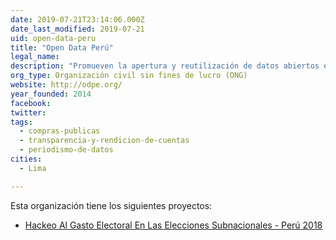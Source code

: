 ```yaml
---
date: 2019-07-21T23:14:06.000Z
date_last_modified: 2019-07-21
uid: open-data-peru
title: "Open Data Perú"
legal_name: 
description: "Promueven la apertura y reutilización de datos abiertos e impulsa la creación de aplicaciones cívicas."
org_type: Organización civil sin fines de lucro (ONG)
website: http://odpe.org/
year_founded: 2014
facebook: 
twitter: 
tags:
  - compras-publicas
  - transparencia-y-rendicion-de-cuentas
  - periodismo-de-datos
cities: 
  - Lima

---
```


Esta organización tiene los siguientes proyectos:

- [Hackeo Al Gasto Electoral En Las Elecciones Subnacionales - Perú 2018](/i/hackeo-al-gasto-electoral-en-las-elecciones-subnacionales-peru-2018.html)
